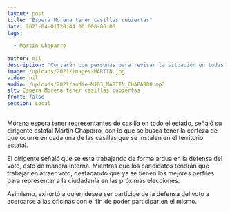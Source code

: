 ```yaml
---
layout: post
title: "Espera Morena tener casillas cubiertas"
date: 2021-04-01T20:44:00.000-06:00
tags:
  
  - Martín Chaparro
  
author: nil
description: "Contarán con personas para revisar la situación en todas las casillas."
image: /uploads/2021/images-MARTIN.jpg
video: nil
audio: /uploads/2021/audio-MJ03_MARTIN_CHAPARRO.mp3
alt: Espera Morena tener casillas cubiertas
front: false
section: Local
---
```


Morena espera tener representantes de casilla en todo el estado, señaló su dirigente estatal Martín Chaparro, con lo que se busca tener la certeza de que ocurre en cada una de las casillas que se instalen en el territorio estatal.

El dirigente señaló que se está trabajando de forma ardua en la defensa del voto, esto de manera interna. Mientras que los candidatos tendrán que trabajar en atraer voto, destacando que ya se tienen los mejores perfiles para representar a la ciudadanía en las próximas elecciones.

Asimismo, exhortó a quien desee ser partícipe de la defensa del voto a acercarse a las oficinas con el fin de poder participar en el mismo.